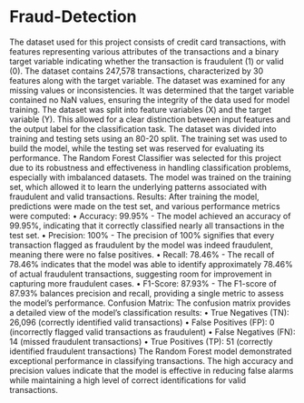 # Fraud-Detection 
The dataset used for this project consists of credit card transactions, with features representing various attributes of the transactions and a binary target variable indicating whether the transaction is fraudulent (1) or valid (0). The dataset contains 247,578 transactions, characterized by 30 features along with the target variable.
The dataset was examined for any missing values or inconsistencies. It was determined that the target variable contained no NaN values, ensuring the integrity of the data used for model training. The dataset was split into feature variables (X) and the target variable (Y). This allowed for a clear distinction between input features and the output label for the classification task. The dataset was divided into training and testing sets using an 80-20 split. The training set was used to build the model, while the testing set was reserved for evaluating its performance. The Random Forest Classifier was selected for this project due to its robustness and effectiveness in handling classification problems, especially with imbalanced datasets. The model was trained on the training set, which allowed it to learn the underlying patterns associated with fraudulent and valid transactions.
Results: After training the model, predictions were made on the test set, and various performance metrics were computed:
•	Accuracy: 99.95% - The model achieved an accuracy of 99.95%, indicating that it correctly classified nearly all transactions in the test set.
•	Precision: 100% -  The precision of 100% signifies that every transaction flagged as fraudulent by the model was indeed fraudulent, meaning there were no false positives.
•	Recall: 78.46% - The recall of 78.46% indicates that the model was able to identify approximately 78.46% of actual fraudulent transactions, suggesting room for improvement in capturing more fraudulent cases.
•	F1-Score: 87.93% - The F1-score of 87.93% balances precision and recall, providing a single metric to assess the model’s performance.
Confusion Matrix: The confusion matrix provides a detailed view of the model’s classification results:
•	True Negatives (TN): 26,096 (correctly identified valid transactions)
•	False Positives (FP): 0 (incorrectly flagged valid transactions as fraudulent)
•	False Negatives (FN): 14 (missed fraudulent transactions)
•	True Positives (TP): 51 (correctly identified fraudulent transactions)
The Random Forest model demonstrated exceptional performance in classifying transactions. The high accuracy and precision values indicate that the model is effective in reducing false alarms while maintaining a high level of correct identifications for valid transactions.
